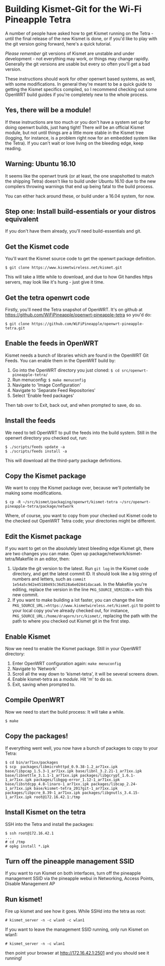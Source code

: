 # Building Kismet-Git for the Wi-Fi Pineapple Tetra

A number of people have asked how to get Kismet running on the Tetra - until the final release of the new Kismet is done, or if you'd like to play with the git version going forward, here's a quick tutorial.

*Please remember* git versions of Kismet are unstable and under development - not everything may work, or things may change rapidly.  Generally the git versions are usable but every so often you'll get a bad version.

These instructions should work for other openwrt based systems, as well, with some modifications.  In general they're meant to be a quick guide to getting the Kismet specifics compiled, so I recommend checking out some OpenWRT build guides if you're completely new to the whole process.

## Yes, there will be a module!

If these instructions are too much or you don't have a system set up for doing openwrt builds, just hang tight!  There *will* be an official Kismet module, but not until things are a little more stable in the Kismet tree (logging, for instance, is a problem right now for an embedded system like the Tetra).  If you can't wait or love living on the bleeding edge, keep reading.

## Warning: Ubuntu 16.10

It seems like the openwrt trunk (or at least, the one snapshotted to match the shipping Tetra) doesn't like to build under Ubuntu 16.10 due to the new compilers throwing warnings that end up being fatal to the build process.

You can either hack around these, or build under a 16.04 system, for now.

## Step one: Install build-essentials or your distros equivalent

If you don't have them already, you'll need build-essentials and git.

## Get the Kismet code

You'll want the Kismet source code to get the openwrt package definition.

```
$ git clone https://www.kismetwireless.net/kismet.git
```

This will take a little while to download, and due to how Git handles https servers, may look like it's hung - just give it time.

## Get the tetra openwrt code

Firstly, you'll need the Tetra snapshot of OpenWRT.  It's on github at https://github.com/WiFiPineapple/openwrt-pineapple-tetra so you'd do:

```
$ git clone https://github.com/WiFiPineapple/openwrt-pineapple-tetra.git
```

## Enable the feeds in OpenWRT

Kismet needs a bunch of libraries which are found in the OpenWRT Git Feeds.  You can enable them in the OpenWRT build by:

1. Go into the OpenWRT directory you just cloned: `$ cd src/openwrt-pineapple-tetra/`
2. Run menuconfig: `$ make menuconfig`
3. Navigate to 'Image Configuration'
4. Navigate to 'Separate Feed Repositories'
5. Select 'Enable feed packages'

Then tab over to Exit, back out, and when prompted to save, do so.

## Install the feeds

We need to tell OpenWRT to pull the feeds into the build system.  Still in the openwrt directory you checked out, run:

```
$ ./scripts/feeds update -a
$ ./scripts/feeds install -a
```

This will download all the third-party package definitions.

## Copy the Kismet package

We want to copy the Kismet package over, because we'll potentially be making some modifications.

```
$ cp -R ~/src/kismet/packaging/openwrt/kismet-tetra ~/src/openwrt-pineapple-tetra/package/network
```

Where, of course, you want to copy from your checked out Kismet code to the checked out OpenWRT Tetra code; your directories might be different.

## Edit the Kismet package

If you want to get on the absolutely latest bleeding edge Kismet git, there are two changes you can make.  Open up package/network/kismet-tetra/Makefile in an editor, then:

1. Update the git version to the latest.  Run `git log` in the Kismet code directory, and get the latest commit ID.  It should look like a big string of numbers and letters, such as `commit 1e54a5c9d2e45180493c36d528a6e02841dacaa6`.  In the Makefile you're editing, replace the version in the line `PKG_SOURCE_VERSION:=` with this new commit.
2. If you want to make building a lot faster, you can change the line `PKG_SOURCE_URL:=https://www.kismetwireless.net/kismet.git` to point to your local copy you've already checked out, for instance, `PKG_SOURCE_URL:/home/dragorn/src/kismet/`, replacing the path with the path to where you checked out Kismet git in the first step.

## Enable Kismet

Now we need to enable the Kismet package.  Still in your OpenWRT directory:

1. Enter OpenWRT configuration again:  `make menuconfig`
2. Navigate to 'Network'
3. Scroll all the way down to 'kismet-tetra', it will be several screens down.
4. Enable kismet-tetra as a *module*.  Hit 'm' to do so.
5. Exit, saving when prompted to.

## Compile OpenWRT

Now we need to start the build process:  It will take a while.

```
$ make
```

## Copy the packages!

If everything went well, you now have a bunch of packages to copy to your Tetra:

```
$ cd bin/ar71xx/packages
$ scp  packages/libmicrohttpd_0.9.38-1.2_ar71xx.ipk base/libpcap_1.5.3-1_ar71xx.ipk base/libnl_3.2.21-1_ar71xx.ipk base/libnettle_3.1.1-1_ar71xx.ipk packages/libgcrypt_1.6.1-1_ar71xx.ipk packages/libgpg-error_1.12-1_ar71xx.ipk base/libstdcpp_4.8-linaro-1_ar71xx.ipk packages/libcap_2.24-1_ar71xx.ipk base/kismet-tetra_2017git-1_ar71xx.ipk packages/libpcre_8.39-1_ar71xx.ipk packages/libgnutls_3.4.15-1_ar71xx.ipk root@172.16.42.1:/tmp
```

## Install Kismet on the tetra

SSH into the Tetra and install the packages:

```
$ ssh root@172.16.42.1
...
# cd /tmp
# opkg install *.ipk
```

## Turn off the pineapple management SSID

If you want to run Kismet on both interfaces, turn off the pineapple management SSID via the pineapple webui in Networking, Access Points, Disable Management AP

## Run kismet!

Fire up kismet and see how it goes.  While SSHd into the tetra as root:

```
# kismet_server -n -c wlan0 -c wlan1
```

If you want to leave the management SSID running, only run Kismet on wlan1:

```
# kismet_server -n -c wlan1
```

then point your browser at http://172.16.42.1:2501 and you should see it running!

